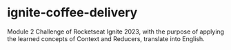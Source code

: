 # ignite-coffee-delivery
Module 2 Challenge of Rocketseat Ignite 2023, with the purpose of applying the learned concepts of Context and Reducers, translate into English.
